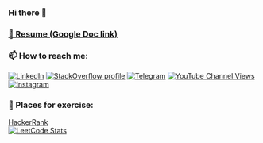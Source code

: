 ### Hi there 👋

### <a href="https://docs.google.com/document/d/19W0rGvzkZEzHNFFNjD_tDxCzzpNnHh4xmTiTQz0plxg/edit?usp=sharing" target="_blank">📝 Resume (Google Doc link)</a>

### 📫 How to reach me:
[![LinkedIn](https://img.shields.io/badge/LinkedIn-profile-%230e76a8?style=flat&logo=linkedin)](https://www.linkedin.com/in/dmitrii-podlesnykh)
[![StackOverflow profile](https://img.shields.io/badge/StackOverflow-profile-%232CA5E0?style=flat)](https://stackoverflow.com/users/6460906/dmitrii-podlesnykh)
[![Telegram](https://img.shields.io/badge/Telegram-ping-%232CA5E0?style=flat&logo=telegram)](https://t.me/DmitriiPodlesnykh)
[![YouTube Channel Views][youtube-icon]][youtube-channel-link]
[![Instagram][instagram-icon]](https://www.instagram.com/d.podlesnykh/)


### 🌱 Places for exercise:
[HackerRank](https://www.hackerrank.com/d_podlesnykh)
<br/>[![LeetCode Stats][1]][profile-link]

[1]: https://leetcard.jacoblin.cool/DmitriiPodlesnykh?theme=unicorn&font=Itim
[profile-link]: https://leetcode.com/DmitriiPodlesnykh/

[instagram-icon]: https://img.shields.io/badge/Instagram-account-%232CA5E0?style=flat

[youtube-icon]: https://img.shields.io/youtube/channel/views/UC4eAGA-fuOl0a5LIz1m1qYA
[youtube-channel-link]: https://www.youtube.com/channel/UC4eAGA-fuOl0a5LIz1m1qYA

